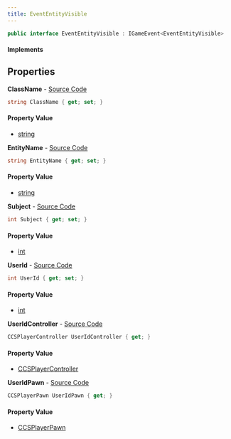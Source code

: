 ```yaml
---
title: EventEntityVisible
---
```


```csharp
public interface EventEntityVisible : IGameEvent<EventEntityVisible>
```

#### Implements

## Properties

**ClassName** - [Source Code](https://github.com/swiftly-solution/swiftlys2/blob/master/managed/src/SwiftlyS2.Generated/GameEvents/Interfaces/EventEntityVisible.cs#L50)

```csharp
string ClassName { get; set; }
```

#### Property Value

- [string](https://learn.microsoft.com/dotnet/api/system.string)

**EntityName** - [Source Code](https://github.com/swiftly-solution/swiftlys2/blob/master/managed/src/SwiftlyS2.Generated/GameEvents/Interfaces/EventEntityVisible.cs#L57)

```csharp
string EntityName { get; set; }
```

#### Property Value

- [string](https://learn.microsoft.com/dotnet/api/system.string)

**Subject** - [Source Code](https://github.com/swiftly-solution/swiftlys2/blob/master/managed/src/SwiftlyS2.Generated/GameEvents/Interfaces/EventEntityVisible.cs#L43)

```csharp
int Subject { get; set; }
```

#### Property Value

- [int](https://learn.microsoft.com/dotnet/api/system.int32)

**UserId** - [Source Code](https://github.com/swiftly-solution/swiftlys2/blob/master/managed/src/SwiftlyS2.Generated/GameEvents/Interfaces/EventEntityVisible.cs#L36)

```csharp
int UserId { get; set; }
```

#### Property Value

- [int](https://learn.microsoft.com/dotnet/api/system.int32)

**UserIdController** - [Source Code](https://github.com/swiftly-solution/swiftlys2/blob/master/managed/src/SwiftlyS2.Generated/GameEvents/Interfaces/EventEntityVisible.cs#L22)

```csharp
CCSPlayerController UserIdController { get; }
```

#### Property Value

- [CCSPlayerController](/docs/api/shared/schemadefinitions/ccsplayercontroller)

**UserIdPawn** - [Source Code](https://github.com/swiftly-solution/swiftlys2/blob/master/managed/src/SwiftlyS2.Generated/GameEvents/Interfaces/EventEntityVisible.cs#L29)

```csharp
CCSPlayerPawn UserIdPawn { get; }
```

#### Property Value

- [CCSPlayerPawn](/docs/api/shared/schemadefinitions/ccsplayerpawn)

